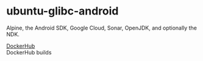 # ubuntu-glibc-android
Alpine, the Android SDK, Google Cloud, Sonar, OpenJDK, and optionally the NDK.

[DockerHub](https://hub.docker.com/r/toxicbakery/alpine-glibc-android/)  
DockerHub builds
